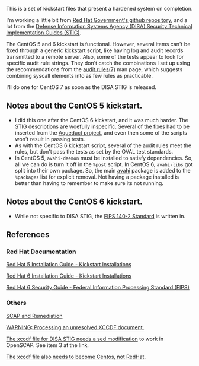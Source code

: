 This is a set of kickstart files that present a hardened system on completion.

I'm working a little bit from [Red Hat Government's github repository][1], and a lot from the [Defense Information Systems Agency (DISA) Security Technical Implementation Guides (STIG)][2].

The CentOS 5 and 6 kickstart is functional. However, several items can't be fixed through a generic kickstart script, like having log and audit records transmitted to a remote server. Also, some of the tests appear to look for specific audit rule strings. They don't catch the combinations I set up using the recommendations from the [audit.rules(7)][3] man page, which suggests combining syscall elements into as few rules as practicable.

I'll do one for CentOS 7 as soon as the DISA STIG is released.

[1]: http://github.com/RedHatGov/
[2]: http://iase.disa.mil/stigs/Pages/index.aspx
[3]: http://linux.die.net/man/7/audit.rules

## Notes about the CentOS 5 kickstart.

- I did this one after the CentOS 6 kickstart, and it was much harder. The STIG descriptions are woefully inspecific. Several of the fixes had to be inserted from the [Aqueduct project][12], and even then some of the scripts won't result in passing tests.
- As with the CentOS 6 kickstart script, several of the audit rules meet the rules, but don't pass the tests as set by the OVAL test standards.
- In CentOS 5, `avahi-daemon` must be installed to satisfy dependencies. So, all we can do is turn it off in the `%post` script. In CentOS 6, `avahi-libs` got split into their own package. So, the main [avahi][11] package is added to the `%packages` list for explicit removal. Not having a package installed is better than having to remember to make sure its not running. 


## Notes about the CentOS 6 kickstart.

- While not specific to DISA STIG, the [FIPS 140-2 Standard][22] is written in.

[11]: http://www.avahi.org
[12]: https://fedorahosted.org/aqueduct/


## References

### Red Hat Documentation

[Red Hat 5 Installation Guide - Kickstart Installations][21]

[Red Hat 6 Installation Guide - Kickstart Installations][22]

[Red Hat 6 Security Guide - Federal Information Processing Standard (FIPS)][23]


[21]: https://access.redhat.com/documentation/en-US/Red_Hat_Enterprise_Linux/5/html/Installation_Guide/ch-kickstart2.html
[22]: https://access.redhat.com/documentation/en-US/Red_Hat_Enterprise_Linux/6/html/Installation_Guide/ch-kickstart2.html
[23]: https://access.redhat.com/documentation/en-US/Red_Hat_Enterprise_Linux/6/html/Security_Guide/sect-Security_Guide-Federal_Standards_And_Regulations-Federal_Information_Processing_Standard.html

### Others

[SCAP and Remediation][31]

[WARNING: Processing an unresolved XCCDF document.][32]

[The xccdf file for DISA STIG needs a sed modification][33] to work in OpenSCAP. See item 3 at the link.

[The xccdf file also needs to become Centos, not RedHat][34].



[31]: http://myopensourcelife.com/2013/09/08/scap-and-remediation/
[32]: https://lists.fedorahosted.org/pipermail/scap-security-guide/2012-May/000573.html
[33]: http://open-scap.org/page/Documentation#How_to_Evaluate_Defense_Information_Systems_Agency_.28DISA.29_Security_Technical_Implementation_Guide_.28STIG.29_on_Red_Hat_Enterprise_Linux_5
[34]: https://www.redhat.com/archives/spacewalk-list/2014-November/msg00007.html


